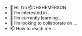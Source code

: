 - 👋 Hi, I’m @DHSHEMERSON
- 👀 I’m interested in ...
- 🌱 I’m currently learning ...
- 💞️ I’m looking to collaborate on ...
- 📫 How to reach me ...

<!---
DHSHEMERSON/DHSHEMERSON is a ✨ special ✨ repository because its `README.md` (this file) appears on your GitHub profile.
You can click the Preview link to take a look at your changes.
--->
